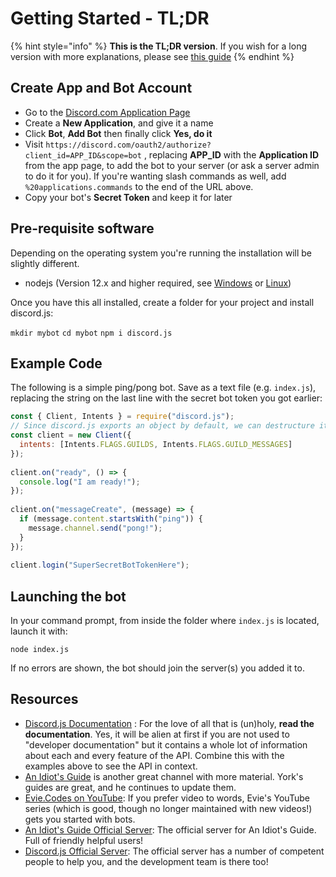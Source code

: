 # Getting Started - TL;DR

{% hint style="info" %}
**This is the TL;DR version**. If you wish for a long version with more explanations, please see [this guide](getting-started-long-version.md)
{% endhint %}

## Create App and Bot Account

* Go to the [Discord.com Application Page](https://discord.com/developers/applications/me)
* Create a **New Application**, and give it a name
* Click **Bot**, **Add Bot** then finally click **Yes, do it**
* Visit `https://discord.com/oauth2/authorize?client_id=APP_ID&scope=bot` , replacing **APP\_ID** with the **Application ID** from the app page, to add the bot to your server \(or ask a server admin to do it for you\). If you're wanting slash commands as well, add `%20applications.commands` to the end of the URL above.
* Copy your bot's **Secret Token** and keep it for later

## Pre-requisite software

Depending on the operating system you're running the installation will be slightly different.

* nodejs \(Version 12.x and higher required, see [Windows](https://nodejs.org/en/download/) or [Linux](https://nodejs.org/en/download/package-manager/)\)

Once you have this all installed, create a folder for your project and install discord.js:

`mkdir mybot` `cd mybot` `npm i discord.js`

## Example Code

The following is a simple ping/pong bot. Save as a text file \(e.g. `index.js`\), replacing the string on the last line with the secret bot token you got earlier:

```javascript
const { Client, Intents } = require("discord.js");
// Since discord.js exports an object by default, we can destructure it. Read up more here https://developer.mozilla.org/en-US/docs/Web/JavaScript/Reference/Operators/Destructuring_assignment
const client = new Client({
  intents: [Intents.FLAGS.GUILDS, Intents.FLAGS.GUILD_MESSAGES]
});
 
client.on("ready", () => {
  console.log("I am ready!");
});
 
client.on("messageCreate", (message) => {
  if (message.content.startsWith("ping")) {
    message.channel.send("pong!");
  }
});
 
client.login("SuperSecretBotTokenHere");
```

## Launching the bot

In your command prompt, from inside the folder where `index.js` is located, launch it with:

`node index.js`

If no errors are shown, the bot should join the server\(s\) you added it to.

## Resources

* [Discord.js Documentation](http://discord.js.org) : For the love of all that is \(un\)holy, **read the documentation**. Yes, it will be alien at first if you are not used to "developer documentation" but it contains a whole lot of information about each and every feature of the API. Combine this with the examples above to see the API in context.
* [An Idiot's Guide](https://www.youtube.com/c/AnIdiotsGuide) is another great channel with more material. York's guides are great, and he continues to update them.
* [Evie.Codes on YouTube](https://www.youtube.com/channel/UCvQubaJPD0D-PSokbd5DAiw): If you prefer video to words, Evie's YouTube series \(which is good, though no longer maintained with new videos!\) gets you started with bots.
* [An Idiot's Guide Official Server](https://discord.gg/vXVxsAjSMF): The official server for An Idiot's Guide. Full of friendly helpful users!
* [Discord.js Official Server](https://discord.gg/bRCvFy9): The official server has a number of competent people to help you, and the development team is there too!
